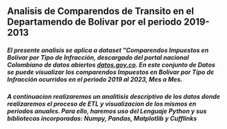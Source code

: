 ## **Analisis de Comparendos de Transito en el Departamendo de Bolivar por el periodo 2019-2013**


##### El presente analisis se aplica a dataset **"Comparendos Impuestos en Bolívar por Tipo de Infracción**, descargado del portal nacional Colombiano de datos abiertos [datos.gov.co](https://www.datos.gov.co/Transporte/Comparendos-Impuestos-en-Bol-var-por-Tipo-de-Infra/hfxy-8gt2/about_data). En este conjunto de Datos se puede visualizar los comparendos Impuestos en Bolívar por Tipo de Infracción ocurridos en el periodo 2019 al 2023, Mes a Mes.
##### A continuacion realizaremos un analitisis descriptivo de los datos donde realizaremos el proceso de ETL y visualizacion de los mismos en periodos anuales. Para ello, haremos uso del Lenguaje Python y sus bibliotecas incorporadas: Numpy, Pandas, Matplotlib y Cufflinks
